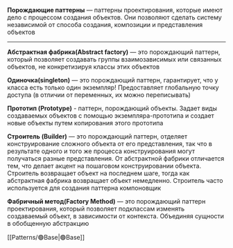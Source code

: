 **Порождающие паттерны** — паттерны проектирования, которые имеют дело с процессом создания объектов. Они позволяют сделать систему независимой от способа создания, композиции и представления объектов

---

**Абстрактная фабрика(Abstract factory)** — это порождающий паттерн, который позволяет создавать группы взаимозависимых или связанных объектов, не конкретизируя классы этих объектов

**Одиночка(singleton)** — это порождающий паттерн, гарантирует, что у класса есть только один экземпляр! Предоставляет глобальную точку доступа (в отличии от переменных, их можно переписывать)

**Прототип (Prototype)** - паттерн, порождающий объекты. Задает виды создаваемых объектов с помощью экземпляра-прототипа и создает новые объекты путем копирования этого прототипа

**Строитель (Builder)** — это порождающий паттерн, отделяет конструирование сложного объекта от его представления, так что в результате одного и того же процесса конструирования могут получаться разные представления. От абстрактной фабрики отличается тем, что делает акцент на пошаговом конструировании объекта. Строитель возвращает объект на последнем шаге, тогда как абстрактная фабрика возвращает объект немедленно. Строитель часто используется для создания паттерна компоновщик

**Фабричный метод(Factory Method)** — это порождающий паттерн проектирования, который позволяет подклассам изменять создаваемый объект, в зависимости от контекста. Объединяя сущности в обобщенную абстракцию

[[Patterns/🟢Base|🟢Base]]
